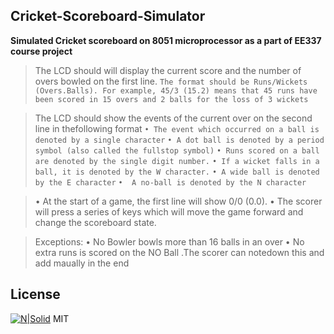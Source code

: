 ## Cricket-Scoreboard-Simulator



**Simulated Cricket scoreboard on 8051 microprocessor as a part of EE337 course project**
> The LCD should will display the current score and the number of overs bowled on the first line.
`The format should be Runs/Wickets (Overs.Balls). For example, 45/3 (15.2) means that 45 runs have been scored in 15 overs and 2 balls for the loss of 3 wickets`

>The LCD should show the events of the current over on the second line in thefollowing format
``• The event which occurred on a ball is denoted by a single character``
`• A dot ball is denoted by a period symbol (also called the fullstop symbol)`
`• Runs scored on a ball are denoted by the single digit number.`
`• If a wicket falls in a ball, it is denoted by the W character.`
`• A wide ball is denoted by the E character`
`•  A no-ball is denoted by the N character`

>• At the start of a game, the first line will show 0/0 (0.0).
>•  The scorer will press a series of keys which will move the game forward and change the scoreboard state.

> Exceptions:
• No Bowler bowls more than 16 balls in an over
• No extra runs is scored on the NO Ball .The scorer can notedown this and add maually in the end

## License

[![N|Solid](https://i.ibb.co/KmV8yP5/icons8-c-programming-48.png)](https://devdocs.io/c/)
MIT




